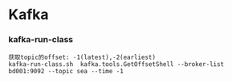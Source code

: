 # Kafka


### kafka-run-class
```Shell
获取topic的offset: -1(latest),-2(earliest)
kafka-run-class.sh  kafka.tools.GetOffsetShell --broker-list bd001:9092 --topic sea --time -1
```
